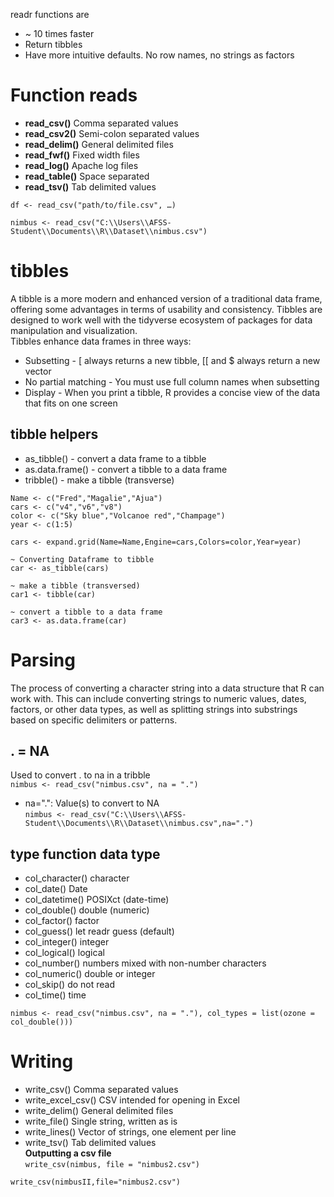 readr functions are
- ~ 10 times faster
- Return tibbles
- Have more intuitive defaults. No row names, no strings as factors

# Function reads
- ****read_csv()**** Comma separated values
- ****read_csv2()**** Semi-colon separated values
- ****read_delim()**** General delimited files
- ****read_fwf()**** Fixed width files
- ****read_log()**** Apache log files
- ****read_table()**** Space separated
- ****read_tsv()**** Tab delimited values <br>

```df <- read_csv("path/to/file.csv", …)```

```
nimbus <- read_csv("C:\\Users\\AFSS-Student\\Documents\\R\\Dataset\\nimbus.csv")
```
# tibbles
A tibble is a more modern and enhanced version of a traditional data frame, offering some advantages in terms of usability and consistency. 
Tibbles are designed to work well with the tidyverse ecosystem of packages for data manipulation and visualization. <br>
Tibbles enhance data frames in three ways: 
- Subsetting - [ always returns a new tibble, [[ and $ always return a new vector 
- No partial matching - You must use full column names when subsetting 
- Display - When you print a tibble, R provides a concise view of the data that fits on one screen

## tibble helpers
- as_tibble() - convert a data frame to a tibble
- as.data.frame() - convert a tibble to a data frame
- tribble() - make a tibble (transverse)

```
Name <- c("Fred","Magalie","Ajua")
cars <- c("v4","v6","v8")
color <- c("Sky blue","Volcanoe red","Champage")
year <- c(1:5)
 
cars <- expand.grid(Name=Name,Engine=cars,Colors=color,Year=year)

~ Converting Dataframe to tibble
car <- as_tibble(cars)

~ make a tibble (transversed)
car1 <- tibble(car)

~ convert a tibble to a data frame
car3 <- as.data.frame(car)
```
# Parsing
The process of converting a character string into a data structure that R can work with. 
This can include converting strings to numeric values, dates, factors, or other data types, as well as splitting strings into substrings based on specific delimiters or patterns.
## . = NA
Used to convert . to  na in a tribble <br>
```nimbus <- read_csv("nimbus.csv", na = ".")``` <br>
- na=".": Value(s) to convert to NA <br>
```nimbus <- read_csv("C:\\Users\\AFSS-Student\\Documents\\R\\Dataset\\nimbus.csv",na=".")```
## type function data type
- col_character() character
- col_date() Date
- col_datetime() POSIXct (date-time)
- col_double() double (numeric)
- col_factor() factor
- col_guess() let readr guess (default)
- col_integer() integer
- col_logical() logical
- col_number() numbers mixed with non-number characters
- col_numeric() double or integer
- col_skip() do not read
- col_time() time

```nimbus <- read_csv("nimbus.csv", na = "."), col_types = list(ozone = col_double()))```
# Writing 
- write_csv() Comma separated values
- write_excel_csv() CSV intended for opening in Excel
- write_delim() General delimited files
- write_file() Single string, written as is
- write_lines() Vector of strings, one element per line
- write_tsv() Tab delimited values <br>
****Outputting a csv file**** <br>
```write_csv(nimbus, file = "nimbus2.csv")```
```
write_csv(nimbusII,file="nimbus2.csv")
```

